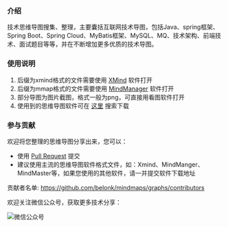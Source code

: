 ### 介绍

技术思维导图搜集、整理，主要囊括互联网技术导图，包括Java、spring框架、Spring Boot、Spring Cloud、MyBatis框架、MySQL、MQ、技术架构、前端技术、面试题目等等，并在不断增加更多优质的技术导图。

### 使用说明

1. 后缀为xmind格式的文件需要使用 [XMind](https://www.xmind.cn/) 软件打开
2. 后缀为mmap格式的文件需要使用 [MindManager](https://www.mindmanager.cn/) 软件打开
3. 部分导图为图片截图，格式一般为png，可直接用看图软件打开
4. 使用到的思维导图软件可在 [这里](http://www.koobyte.com/categories/tool/) 搜索下载

### 参与贡献

欢迎将您整理的思维导图分享出来，您可以：

* 使用 [Pull Request](https://github.com/belonk/mindmaps/pulls) 提交
* 建议使用主流的思维导图软件格式文件，如：Xmind、MindManger、MindMaster等，如果您使用的其他软件，请一并提交软件下载地址

贡献者名单: https://github.com/belonk/mindmaps/graphs/contributors

欢迎关注微信公众号，获取更多技术分享：

![微信公众号](http://www.koobyte.com/images/weixinqr.jpg)
